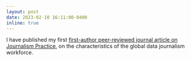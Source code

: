 ```yaml
---
layout: post
date: 2023-02-10 16:11:00-0400
inline: true
---
```


I have published my first <a href="https://www-tandfonline-com.surrey.idm.oclc.org/doi/full/10.1080/17512786.2023.2191866">first-author peer-reviewed journal article on Journalism Practice</a>, on the characteristics of the global data journalism workforce.